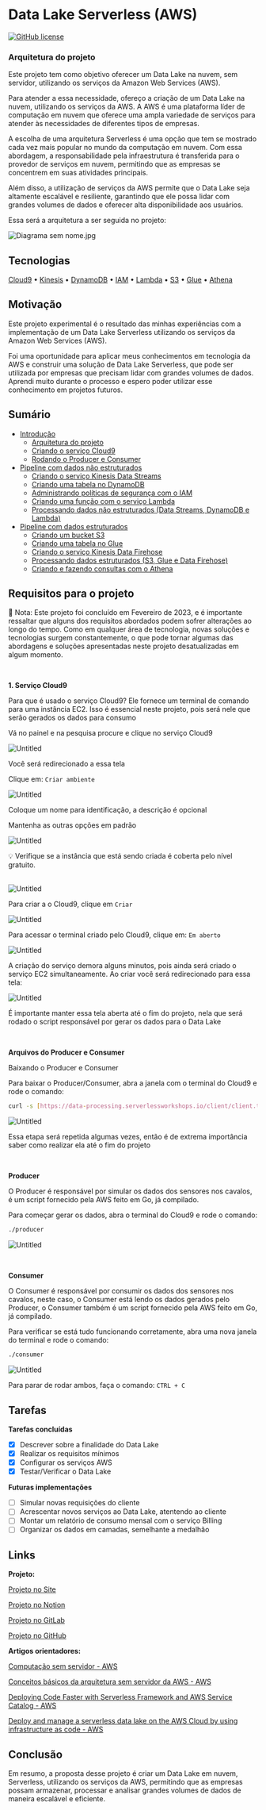# Data Lake Serverless (AWS)
[![GitHub license](https://img.shields.io/badge/license-MIT-blue.svg)](https://github.com/alexandremcastro/Data-Lake-Serverless-AWS/blob/main/LICENSE)

### Arquitetura do projeto

Este projeto tem como objetivo oferecer um Data Lake na nuvem, sem servidor, utilizando os serviços da Amazon Web Services (AWS).

Para atender a essa necessidade, ofereço a criação de um Data Lake na nuvem, utilizando os serviços da AWS. A AWS é uma plataforma líder de computação em nuvem que oferece uma ampla variedade de serviços para atender às necessidades de diferentes tipos de empresas.

A escolha de uma arquitetura Serverless é uma opção que tem se mostrado cada vez mais popular no mundo da computação em nuvem. Com essa abordagem, a responsabilidade pela infraestrutura é transferida para o provedor de serviços em nuvem, permitindo que as empresas se concentrem em suas atividades principais.

Além disso, a utilização de serviços da AWS permite que o Data Lake seja altamente escalável e resiliente, garantindo que ele possa lidar com grandes volumes de dados e oferecer alta disponibilidade aos usuários.

Essa será a arquitetura a ser seguida no projeto:

![Diagrama sem nome.jpg](Imagens/Diagrama_sem_nome.jpg)

## Tecnologias
[Cloud9](https://aws.amazon.com/pt/cloud9/) • [Kinesis](https://aws.amazon.com/pt/kinesis/) • [DynamoDB](https://aws.amazon.com/pt/dynamodb/) • [IAM](https://aws.amazon.com/pt/iam/) • [Lambda](https://aws.amazon.com/pt/lambda/) • [S3](https://aws.amazon.com/pt/s3/) • [Glue](https://aws.amazon.com/pt/glue/) • [Athena](https://aws.amazon.com/pt/athena/)

## Motivação
Este projeto experimental é o resultado das minhas experiências com a implementação de um Data Lake Serverless utilizando os serviços da Amazon Web Services (AWS).

Foi uma oportunidade para aplicar meus conhecimentos em tecnologia da AWS e construir uma solução de Data Lake Serverless, que pode ser utilizada por empresas que precisam lidar com grandes volumes de dados. Aprendi muito durante o processo e espero poder utilizar esse conhecimento em projetos futuros.

## Sumário
+ [Introdução](#Introducao)
    + [Arquitetura do projeto](#Arquitetura-do-projeto)
    + [Criando o serviço Cloud9](#Cloud9)
    + [Rodando o Producer e Consumer](#ProducerConsumer)
+ [Pipeline com dados não estruturados](#PipelineNaoEstruturado)
    + [Criando o serviço Kinesis Data Streams](#CriacaoDataStreams)
    + [Criando uma tabela no DynamoDB](#CriacaoDynamoDB)
    + [Administrando políticas de segurança com o IAM](#IAM)
    + [Criando uma função com o serviço Lambda](#FuncaoLambda)
    + [Processando dados não estruturados (Data Streams, DynamoDB e Lambda)](#ProcessandoNaoEstruturado)
+ [Pipeline com dados estruturados](#PipelineEstruturados)
    + [Criando um bucket S3](#S3)
    + [Criando uma tabela no Glue](/Documentos/PipelineEstruturado.md/#Glue)
    + [Criando o serviço Kinesis Data Firehose](#Firehose)
    + [Processando dados estruturados (S3, Glue e Data Firehose)](#ProcessandoEstruturados)
    + [Criando e fazendo consultas com o Athena](/Documentos/PipelineEstruturado.md#Athena)

## Requisitos para o projeto
📝 Nota: Este projeto foi concluído em Fevereiro de 2023, e é importante ressaltar que alguns dos requisitos abordados podem sofrer alterações ao longo do tempo. Como em qualquer área de tecnologia, novas soluções e tecnologias surgem constantemente, o que pode tornar algumas das abordagens e soluções apresentadas neste projeto desatualizadas em algum momento.

<br/>

**1. Serviço Cloud9**

Para que é usado o serviço Cloud9? Ele fornece um terminal de comando para uma instância EC2. Isso é essencial neste projeto, pois será nele que serão gerados os dados para consumo

Vá no painel e na pesquisa procure e clique no serviço Cloud9

![Untitled](Imagens/Untitled.png)

Você será redirecionado a essa tela

Clique em: `Criar ambiente`

![Untitled](Imagens/Untitled%201.png)

Coloque um nome para identificação, a descrição é opcional

Mantenha as outras opções em padrão

![Untitled](Imagens/Untitled%202.png)

<aside>
💡 Verifique se a instância que está sendo criada é coberta pelo nível gratuito.
</aside>

<br>

![Untitled](Imagens/Untitled%203.png)

Para criar a o Cloud9, clique em `Criar`

![Untitled](Imagens/Untitled%204.png)

Para acessar o terminal criado pelo Cloud9, clique em: `Em aberto`

![Untitled](Imagens/Untitled%205.png)

A criação do serviço demora alguns minutos, pois ainda será criado o serviço EC2 simultaneamente. Ao criar você será redirecionado para essa tela:

![Untitled](Imagens/Untitled%206.png)

É importante manter essa tela aberta até o fim do projeto, nela que será rodado o script responsável por gerar os dados para o Data Lake

<br>

**Arquivos do Producer e Consumer**

Baixando o Producer e Consumer

Para baixar o Producer/Consumer, abra a janela com o terminal do Cloud9 e rode o comando:

```bash
curl -s [https://data-processing.serverlessworkshops.io/client/client.tar](https://data-processing.serverlessworkshops.io/client/client.tar) | tar -xv
```

![Untitled](Imagens/Untitled%207.png)

Essa etapa será repetida algumas vezes, então é de extrema importância saber como realizar ela até o fim do projeto

<br>

<b> Producer </b>

O Producer é responsável por simular os dados dos sensores nos cavalos, é um script fornecido pela AWS feito em Go, já compilado.

Para começar gerar os dados, abra o terminal do Cloud9 e rode o comando:

```bash
./producer
```

![Untitled](Imagens/Untitled%208.png)

<br>

<b> Consumer </b>

O Consumer é responsável por consumir os dados dos sensores nos cavalos, neste caso, o Consumer está lendo os dados gerados pelo Producer, o Consumer também é um script fornecido pela AWS feito em Go, já compilado.

Para verificar se está tudo funcionando corretamente, abra uma nova janela do terminal e rode o comando:

```bash
./consumer
```

![Untitled](Imagens/Untitled%209.png)

Para parar de rodar ambos, faça o comando: `CTRL + C`

## Tarefas

**Tarefas concluídas**
- [x] Descrever sobre a finalidade do Data Lake
- [x] Realizar os requisitos mínimos
- [x] Configurar os serviços AWS
- [x] Testar/Verificar o Data Lake

**Futuras implementações**
- [ ] Simular novas requisições do cliente
- [ ] Acrescentar novos serviços ao Data Lake, atentendo ao cliente
- [ ] Montar um relatório de consumo mensal com o serviço Billing
- [ ] Organizar os dados em camadas, semelhante a medalhão

## Links
**Projeto:**

[Projeto no Site](https://alexandre-castro.vercel.app/blog/datalake-serverless)

[Projeto no Notion](https://alexandremcastro.notion.site/02-2023-AWS-Data-Lake-Serverless-c8f8198221134364991976c26ee1a985)

[Projeto no GitLab](https://gitlab.com/alexandremcastro/Data-Lake-Serverless-AWS)

[Projeto no GitHub](https://github.com/alexandremcastro/Data-Lake-Serverless-AWS)

**Artigos orientadores:**

[Computação sem servidor - AWS](https://aws.amazon.com/pt/serverless/)

[Conceitos básicos da arquitetura sem servidor da AWS - AWS](https://aws.amazon.com/pt/serverless/getting-started/?serverless.sort-by=item.additionalFields.createdDate&serverless.sort-order=desc)

[Deploying Code Faster with Serverless Framework and AWS Service Catalog - AWS](https://aws.amazon.com/pt/blogs/apn/deploying-code-faster-with-serverless-framework-and-aws-service-catalog/)

[Deploy and manage a serverless data lake on the AWS Cloud by using infrastructure as code - AWS](https://docs.aws.amazon.com/prescriptive-guidance/latest/patterns/deploy-and-manage-a-serverless-data-lake-on-the-aws-cloud-by-using-infrastructure-as-code.html)

## Conclusão 
Em resumo, a proposta desse projeto é criar um Data Lake em nuvem, Serverless, utilizando os serviços da AWS, permitindo que as empresas possam armazenar, processar e analisar grandes volumes de dados de maneira escalável e eficiente.
